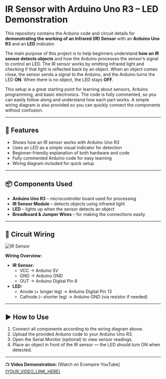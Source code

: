 # IR Sensor with Arduino Uno R3 – LED Demonstration

This repository contains the Arduino code and circuit details for **demonstrating the working of an Infrared (IR) Sensor** with an **Arduino Uno R3** and an **LED** indicator.

The main purpose of this project is to help beginners understand **how an IR sensor detects objects** and how the Arduino processes the sensor’s signal to control an LED. The IR sensor works by emitting infrared light and checking if that light is reflected back by an object. When an object comes close, the sensor sends a signal to the Arduino, and the Arduino turns the LED **ON**. When there is no object, the LED stays **OFF**.

This setup is a great starting point for learning about sensors, Arduino programming, and basic electronics. The code is fully commented, so you can easily follow along and understand how each part works. A simple wiring diagram is also provided so you can quickly connect the components without confusion.

---

## 🔹 Features
- Shows how an IR sensor works with Arduino Uno R3  
- Uses an LED as a simple visual indicator for detection  
- Beginner-friendly explanation of both hardware and code  
- Fully commented Arduino code for easy learning  
- Wiring diagram included for quick setup  

---

## 📦 Components Used
- **Arduino Uno R3** – microcontroller board used for processing  
- **IR Sensor Module** – detects objects using infrared light  
- **LED** – lights up when the sensor detects an object  
- **Breadboard & Jumper Wires** – for making the connections easily  

---

## 🔌 Circuit Wiring

![IR Sensor](IRSensor.jpg)


**Wiring Overview:**
- **IR Sensor:**
  - VCC → Arduino 5V
  - GND → Arduino GND
  - OUT → Arduino Digital Pin 8
- **LED:**
  - Anode (+ longer leg) → Arduino Digital Pin 13
  - Cathode (– shorter leg) → Arduino GND (via resistor if needed)

---

## ▶ How to Use
1. Connect all components according to the wiring diagram above.  
2. Upload the provided Arduino code to your Arduino Uno R3.  
3. Open the Serial Monitor (optional) to view sensor readings.  
4. Place an object in front of the IR sensor — the LED should turn ON when detected.  

---

📺 **Video Demonstration:** [Watch on Ecempire YouTube][(YOUR_VIDEO_LINK_HERE)](https://youtube.com/shorts/6z6q5uFFS4A?si=P9dpw4uhRzD-iw8n)
